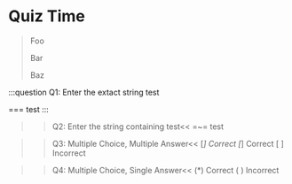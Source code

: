 # Quiz Time

> Foo
>
> Bar
>
> Baz

:::question
Q1: Enter the extact string test

=== test
:::

>>Q2: Enter the string containing test<<
=~= test

>>Q3: Multiple Choice, Multiple Answer<<
[*] Correct
[*] Correct
[ ] Incorrect

>>Q4: Multiple Choice, Single Answer<<
(*) Correct
( ) Incorrect